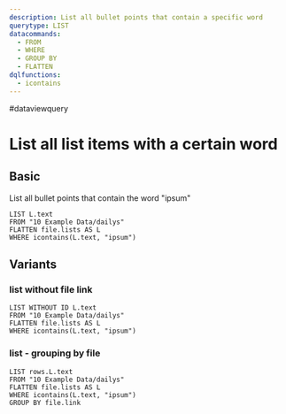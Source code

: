 ```yaml
---
description: List all bullet points that contain a specific word
querytype: LIST
datacommands:
  - FROM
  - WHERE
  - GROUP BY
  - FLATTEN
dqlfunctions:
  - icontains
---
```

#dataviewquery

# List all list items with a certain word
## Basic 

List all bullet points that contain the word "ipsum"

```dataview
LIST L.text
FROM "10 Example Data/dailys"
FLATTEN file.lists AS L
WHERE icontains(L.text, "ipsum")
```

## Variants

### list without file link

```dataview
LIST WITHOUT ID L.text
FROM "10 Example Data/dailys"
FLATTEN file.lists AS L
WHERE icontains(L.text, "ipsum")
```

### list - grouping by file

```dataview
LIST rows.L.text
FROM "10 Example Data/dailys"
FLATTEN file.lists AS L
WHERE icontains(L.text, "ipsum")
GROUP BY file.link
```